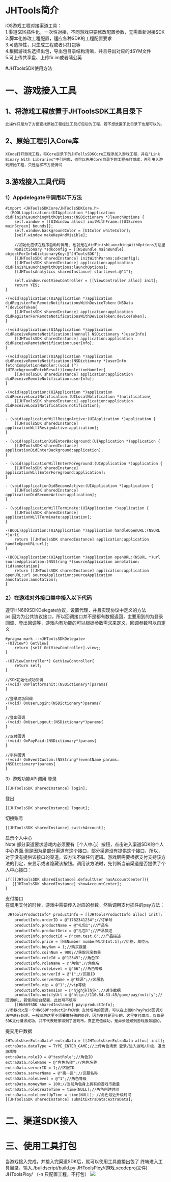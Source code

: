 # JHTools简介
iOS游戏工程对接渠道工具：<br>
1.渠道SDK插件化，一次性对接，不同游戏只要修改配置参数，无需重新对接SDK<br> 
2.脚本化修改工程配置，适应各种SDK的工程配置要求<br> 
3.可选择性，只生成工程或者只打包等<br> 
4.根据游戏名选择出包，导出包目录结构清晰，并且导出对应的dSYM文件<br> 
5.可上传共享盘、上传fir.im或者蒲公英<br>

#JHToolsSDK使用方法
# 一、游戏接入工具
## 1、将游戏工程放置于JHToolsSDK工具目录下
    此操作只是为了方便查找原始工程经过工具打包后的工程，若不想放置于此目录下也是可以的。
## 2、原始工程引入Core库
    XCode打开游戏工程，将Core目录下的JHTollsSDKCore工程添加入游戏工程，并在"Link Binary With Libraries"中引用库，也可以先用Core目录下的工程先打成库，再引用入游戏原始工程，只是这样不方便调试
## 3.游戏接入工具代码
### 1）Appdelegate中调用以下方法
```
#import <JHToolsSDKCore/JHToolsSDKCore.h>
- (BOOL)application:(UIApplication *)application didFinishLaunchingWithOptions:(NSDictionary *)launchOptions {
    self.window = [[UIWindow alloc] initWithFrame:[[UIScreen mainScreen] bounds]];
    self.window.backgroundColor = [UIColor whiteColor];
    [self.window makeKeyAndVisible];

    //初始化应该在程序启动时调用, 也就是在didFinishLaunchingWithOptions方法里
    NSDictionary *sdkconfig = [[NSBundle mainBundle] objectForInfoDictionaryKey:@"JHToolsSDK"];
    [[JHToolsSDK sharedInstance] initWithParams:sdkconfig];
    [[JHToolsSDK sharedInstance] application:application didFinishLaunchingWithOptions:launchOptions];
    [[JHToolsAnalytics sharedInstance] startLevel:@"1"];

    self.window.rootViewController = [[ViewController alloc] init];
    return YES;
}

-(void)application:(UIApplication *)application didRegisterForRemoteNotificationsWithDeviceToken:(NSData *)deviceToken{
    [[JHToolsSDK sharedInstance] application:application didRegisterForRemoteNotificationsWithDeviceToken:deviceToken];
}
 
-(void)application:(UIApplication *)application didReceiveRemoteNotification:(nonnull NSDictionary *)userInfo{
    [[JHToolsSDK sharedInstance] application:application didReceiveRemoteNotification:userInfo];
}
 
-(void)application:(UIApplication *)application didReceiveRemoteNotification:(NSDictionary *)userInfo fetchCompletionHandler:(void (^)(UIBackgroundFetchResult))completionHandler{
    [[JHToolsSDK sharedInstance] application:application didReceiveRemoteNotification:userInfo];
}
 
-(void)application:(UIApplication *)application didReceiveLocalNotification:(UILocalNotification *)notification{
    [[JHToolsSDK sharedInstance] application:application didReceiveLocalNotification:notification];
}
 
- (void)applicationWillResignActive:(UIApplication *)application {
    [[JHToolsSDK sharedInstance] applicationWillResignActive:application];
}
 
- (void)applicationDidEnterBackground:(UIApplication *)application {
    [[JHToolsSDK sharedInstance] applicationDidEnterBackground:application];
}
 
- (void)applicationWillEnterForeground:(UIApplication *)application {
    [[JHToolsSDK sharedInstance] applicationWillEnterForeground:application];
}
 
- (void)applicationDidBecomeActive:(UIApplication *)application {
    [[JHToolsSDK sharedInstance] applicationDidBecomeActive:application];
}
 
- (void)applicationWillTerminate:(UIApplication *)application {
    [[JHToolsSDK sharedInstance] applicationWillTerminate:application];
}
 
-(BOOL)application:(UIApplication *)application handleOpenURL:(NSURL *)url{
    return [[JHToolsSDK sharedInstance] application:application handleOpenURL:url];
}
 
-(BOOL)application:(UIApplication *)application openURL:(NSURL *)url sourceApplication:(NSString *)sourceApplication annotation:(id)annotation{
    return [[JHToolsSDK sharedInstance] application:application openURL:url sourceApplication:sourceApplication annotation:annotation];
}
```
### 2）在游戏对外接口类中接入以下代码
遵守HN669SDKDelegate协议，设置代理，并且实现协议中定义的方法\
ps:因为为公共协议接口，所以回调接口并不是都有数据返回，主要用到的为登录回调、登出回调等，游戏内有功能的可以根据参数需求来定义，回调参数可以自定义
```
#pragma mark --<JHToolsSDKDelegate>
-(UIView*) GetView{
    return [self GetViewController].view;;
}
 
-(UIViewController*) GetViewController{
    return self;
}
 
//SDK初始化成功回调
-(void) OnPlatformInit:(NSDictionary*)params{
}
 
//登录成功回调
-(void) OnUserLogin:(NSDictionary*)params{
}
 
//登出回调
-(void) OnUserLogout:(NSDictionary*)params{
}
 
//支付回调
-(void) OnPayPaid:(NSDictionary*)params{
}
 
//事件回调
-(void) OnEventCustom:(NSString*)eventName params:(NSDictionary*)params{
}
```
3）游戏功能API调用
登录
```
[[JHToolsSDK sharedInstance] login];
```
登出
```
[[JHToolsSDK sharedInstance] logout];
```
切换账号
```
[[JHToolsSDK sharedInstance] switchAccount];
```
显示个人中心\
Note:部分渠道要求游戏内必须要有［个人中心］按钮，点击进入渠道SDK的个人中心界面.但是因为是部分渠道有这个接口，部分渠道没有提供这个接口，所以，对于没有提供该接口的渠道，该方法不做任何逻辑。游戏层需要根据支付支持该方法的判定，来显示或者隐藏该按钮。调用该方法时，先判断当前渠道是否提供了个人中心接口：
```
if([[JHToolsSDK sharedInstance].defaultUser hasAccountCenter]){
   [[JHToolsSDK sharedInstance] showAccountCenter];
}
```
支付接口\
在调用支付的时候，游戏中需要传入对应的参数，然后调用支付插件的pay方法：
```
 JHToolsProductInfo* productInfo = [[JHToolsProductInfo alloc] init];
    productInfo.orderID = @"1782341234";//订单号
    productInfo.productName = @"礼包1";//产品名
    productInfo.productDesc = @"礼包1";//产品描述
    productInfo.productId = @"com.test.6";//产品描述
    productInfo.price = [NSNumber numberWithInt:1];//价格，单位元
    productInfo.buyNum = 1;//购买数量
    productInfo.coinNum = 900;//获取元宝数量
    productInfo.roleId = @"12345";//角色ID
    productInfo.roleName = @"角色";//角色名
    productInfo.roleLevel = @"66";//角色等级
    productInfo.serverId = @"1";//区服ID
    productInfo.serverName = @"桃源";//区服名
    productInfo.vip = @"1";//vip等级
    productInfo.extension = @"hjghjklhjk";//透传数据
    productInfo.notifyUrl = @"http://110.54.33.45/game/pay/notify";//回调URL，若使用后台配置，此处可不填写
    [[HN669SDK sharedInstance] pay:productInfo];
//参数dic是一个HN669ProductInfo对象 支付成功的回调，可以在上面OnPayPaid回调方法中进行处理。一般网游这里不需要做特殊的处理，因为支付是异步的，这里支付成功，仅仅是SDK支付请求成功，并不代表玩家得到了游戏币。真正充值成功，是异步通知到游戏服务器的。
```
提交用户数据
```
JHToolsUserExtraData* extraData = [[JHToolsUserExtraData alloc] init];
extraData.dataType = TYPE_ENTER_GAME;//上传角色场景 登录/进入游戏/升级、退出游戏等
extraData.roleID = @"testRole";//角色ID
extraData.roleName = @"角色名称";//角色名称
extraData.serverID = 1;//区服ID
extraData.serverName = @"第一区";//区服名称
extraData.roleLevel = @"1";//角色等级
extraData.moneyNum = 100;//当前角色身上拥有的游戏币数量
extraData.roleCreateTime = time(NULL);//角色创建时间
extraData.roleLevelUpTime = time(NULL); //角色最近升级时间
[[JHToolsSDK sharedInstance] submitExtraData:extraData];
```
# 二、渠道SDK接入
# 三、使用工具打包
当游戏接入完成，并接入完渠道SDK后，就可以使用工具直接出包了
终端进入工具目录，输入./buildscript/build.py JHToolsPloy/(游戏.xcodeproj文件) JHToolsPloy/ （-n 只配置工程，不打包）
![](https://pan.baidu.com/s/1gsgDAjQyW6ZK7M7fjKX8Zg)
